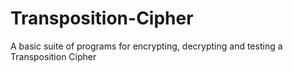 # Transposition-Cipher
A basic suite of programs for encrypting, decrypting and testing a Transposition Cipher
